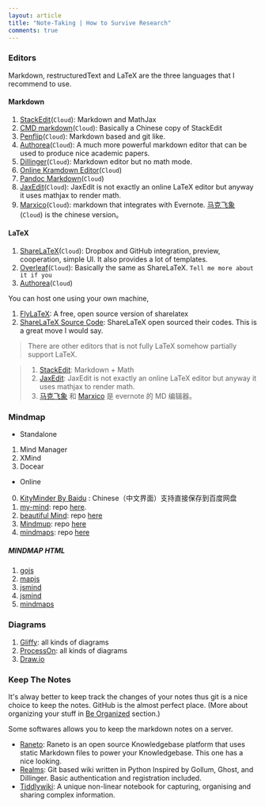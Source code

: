 ```yaml
---
layout: article
title: "Note-Taking | How to Survive Research"
comments: true
---
```




### Editors

Markdown, restructuredText and LaTeX are the three languages that I recommend to use.


#### Markdown

1. [StackEdit](https://stackedit.io/)(`Cloud`): Markdown and MathJax
2. [CMD markdown](https://www.zybuluo.com/mdeditor)(`Cloud`): Basically a Chinese copy of StackEdit
3. [Penflip](https://www.penflip.com/)(`Cloud`): Markdown based and git like.
4. [Authorea](https://www.authorea.com/)(`Cloud`): A much more powerful markdown editor that can be used to produce nice academic papers.
5. [Dillinger](http://dillinger.io/)(`Cloud`): Markdown editor but no math mode.
6. [Online Kramdown Editor](http://kramdown.herokuapp.com/)(`Cloud`)
7. [Pandoc Markdown](http://pandoc.herokuapp.com/)(`Cloud`)
8. [JaxEdit](http://jaxedit.com/)(`Cloud`): JaxEdit is not exactly an online LaTeX editor but anyway it uses mathjax to render math. 
9. [Marxico](http://marxi.co/)(`Cloud`): markdown that integrates with Evernote. [马克飞象](http://maxiang.info/)(`Cloud`) is the chinese version。


#### LaTeX


1. [ShareLaTeX](https://www.sharelatex.com/)(`Cloud`): Dropbox and GitHub integration, preview, cooperation, simple UI. It also provides a lot of templates.
2. [Overleaf](https://www.overleaf.com/)(`Cloud`): Basically the same as ShareLaTeX. `Tell me more about it if you `
3. [Authorea](https://www.authorea.com/)(`Cloud`)


You can host one using your own machine,

1. [FlyLaTeX](https://github.com/alabid/flylatex): A free, open source version of sharelatex
2. [ShareLaTeX Source Code](https://github.com/sharelatex/sharelatex): ShareLaTeX open sourced their codes. This is a great move I would say.


> There are other editors that is not fully LaTeX somehow partially support LaTeX.

> 1. [StackEdit](http://stackedit.io): Markdown + Math
> 2. [JaxEdit](http://jaxedit.com/): JaxEdit is not exactly an online LaTeX editor but anyway it uses mathjax to render math.
> 3. [马克飞象](http://maxiang.info/) 和 [Marxico](http://marxi.co/) 是 evernote 的 MD 编辑器。





### Mindmap

* Standalone

 1. Mind Manager
 2. XMind
 3. Docear

* Online

 0. [KityMinder By Baidu](https://github.com/fex-team/kityminder) : Chinese（中文界面）支持直接保存到百度网盘
 1. [my-mind](http://my-mind.github.io/): repo [here](https://github.com/ondras/my-mind).
 2. [beautiful Mind](http://beautifulmind.io/): repo [here](https://github.com/ierror/BeautifulMind.io)
 3. [Mindmup](http://www.mindmup.com/): repo [here](https://github.com/mindmup)
 4. [mindmaps](http://drichard.org/mindmaps/): repo [here](https://github.com/drichard/mindmaps)


##### MINDMAP HTML

1. [gojs](http://www.gojs.net/latest/samples/mindMap.html)
2. [mapjs](http://coderbay.com/create-mind-maps-with-javascript-mapjs/)
3. [jsmind](https://github.com/hizzgdev/jsmind)
4. [jsmind](http://sourceforge.net/projects/jsmind/)
5. [mindmaps](https://github.com/drichard/mindmaps)


### Diagrams

1. [Gliffy](http://www.gliffy.com/): all kinds of diagrams
2. [ProcessOn](http://www.processon.com/): all kinds of diagrams
3. [Draw.io](http://draw.io)


### Keep The Notes

It's alway better to keep track the changes of your notes thus git is a nice choice to keep the notes. GitHub is the almost perfect place. (More about organizing your stuff in [Be Organized](be-organized.html) section.)



Some softwares allows you to keep the markdown notes on a server.

* [Raneto](http://raneto.com/): Raneto is an open source Knowledgebase platform that uses static Markdown files to power your Knowledgebase. This one has a nice looking.
* [Realms](http://realms.io/): Git based wiki written in Python Inspired by Gollum, Ghost, and Dillinger. Basic authentication and registration included.
* [Tiddlywiki](http://tiddlywiki.com/): A unique non-linear notebook for capturing, organising and sharing complex information.